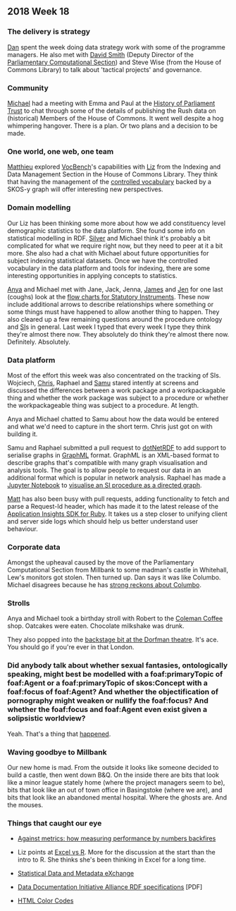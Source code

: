 ## 2018 Week 18

### The delivery is strategy

[Dan](https://twitter.com/dasbarrett) spent the week doing data strategy work with some of the programme managers. He also met with [David Smith](https:/twitter.com/SmithDavidM) (Deputy Director of the [Parliamentary Computational Section](https://pds.blog.parliament.uk/)) and Steve Wise (from the House of Commons Library) to talk about 'tactical projects' and governance.

### Community

[Michael](https://twitter.com/fantasticlife) had a meeting with Emma and Paul at the [History of Parliament Trust](http://www.historyofparliamentonline.org/) to chat through some of the details of publishing the Rush data on (historical) Members of the House of Commons. It went well despite a hog whimpering hangover. There is a plan. Or two plans and a decision to be made.

### One world, one web, one team

[Matthieu](https://twitter.com/cognithive) explored [VocBench](http://vocbench.uniroma2.it/)'s capabilities with [Liz](https://twitter.com/greensideknits) from the Indexing and Data Management Section in the House of Commons Library. They think that having the management of the [controlled vocabulary](http://www.data.parliament.uk/dataset/thesauri) backed by a SKOS-y graph will offer interesting new perspectives.

### Domain modelling

Our Liz has been thinking some more about how we add constituency level demographic statistics to the data platform. She found some info on statistical modelling in RDF. [Silver](https://twitter.com/silveroliver) and Michael think it's probably a bit complicated for what we require right now, but they need to peer at it a bit more. She also had a chat with Michael about future opportunities for subject indexing statistical datasets. Once we have the controlled vocabulary in the data platform and tools for indexing, there are some interesting opportunities in applying concepts to statistics.

[Anya](https://twitter.com/bitten_) and Michael met with Jane, Jack, Jenna, [James](https://twitter.com/thevinternet) and [Jen](https://twitter.com/benwoodhams) for one last (coughs) look at the [flow charts for Statutory Instruments](https://ukparliament.github.io/ontologies/procedure/procedure-ontology.html#examples). These now include additional arrows to describe relationships where something or some things must have happened to allow another thing to happen. They also cleared up a few remaining questions around the procedure ontology and [SI](https://en.wikipedia.org/wiki/Statutory_instrument_(UK))s in general. Last week I typed that every week I type they think they're almost there now. They absolutely do think they're almost there now. Definitely. Absolutely.

### Data platform

Most of the effort this week was also concentrated on the tracking of SIs. Wojciech, [Chris](https://twitter.com/chrisalcockdev), Raphael and [Samu](https://twitter.com/langsamu) stared intently at screens and discussed the differences between a work package and a workpackagable thing and whether the work package was subject to a procedure or whether the workpackageable thing was subject to a procedure. At length.

Anya and Michael chatted to Samu about how the data would be entered and what we'd need to capture in the short term. Chris just got on with building it.

Samu and Raphael submitted a pull request to [dotNetRDF](dotnetrdf.org) to add support to serialise graphs in [GraphML](https://en.wikipedia.org/wiki/GraphML) format. GraphML is an XML-based format to describe graphs that's compatible with many graph visualisation and analysis tools. The goal is to allow people to request our data in an additional format which is popular in network analysis. Raphael has made a [Jupyter Notebook](http://jupyter.org/) to [visualise an SI procedure as a directed graph](https://nbviewer.jupyter.org/github/lcyraphael/parlpublic/blob/master/Procedures_network_analysis.ipynb?flush_cache=true).

[Matt](https://twitter.com/mattrayner) has also been busy with pull requests, adding functionality to fetch and parse a Request-Id header, which has made it to the latest release of the [Application Insights SDK for Ruby](https://github.com/Microsoft/ApplicationInsights-Ruby). It takes us a step closer to unifying client and server side logs which should help us better understand user behaviour.

### Corporate data

Amongst the upheaval caused by the move of the Parliamentary Computational Section from Millbank to some madman's castle in Whitehall, Lew's monitors got stolen. Then turned up. Dan says it was like Columbo. Michael disagrees because he has [strong reckons about Columbo](http://smethur.st/posts/66087518).

### Strolls

Anya and Michael took a birthday stroll with Robert to the [Coleman Coffee](https://www.tripadvisor.co.uk/Restaurant_Review-g186338-d10219719-Reviews-Coleman_Coffee_Roasters-London_England.html) shop. Oatcakes were eaten. Chocolate milkshake was drunk.

They also popped into the [backstage bit at the Dorfman theatre](https://www.nationaltheatre.org.uk/your-visit/sherling-backstage-walkway). It's ace. You should go if you're ever in that London.

### Did anybody talk about whether sexual fantasies, ontologically speaking, might best be modelled with a foaf:primaryTopic of foaf:Agent or a foaf:primaryTopic of skos:Concept with a foaf:focus of foaf:Agent? And whether the objectification of pornography might weaken or nullify the foaf:focus? And whether the foaf:focus and foaf:Agent even exist given a solipsistic worldview?

Yeah. That's a thing that [happened](https://twitter.com/fantasticlife/status/991783646699950080).

### Waving goodbye to Millbank

Our new home is mad. From the outside it looks like someone decided to build a castle, then went down B&Q. On the inside there are bits that look like a minor league stately home (where the project managers seem to be), bits that look like an out of town office in Basingstoke (where we are), and bits that look like an abandoned mental hospital. Where the ghosts are. And the mouses.

### Things that caught our eye

* [Against metrics: how measuring performance by numbers backfires](https://aeon.co/ideas/against-metrics-how-measuring-performance-by-numbers-backfires)

* Liz points at [Excel vs R](https://www.jessesadler.com/post/excel-vs-r/). More for the discussion at the start than the intro to R. She thinks she's been thinking in Excel for a long time.

* [Statistical Data and Metadata eXchange](https://sdmx.org/?page_id=2561)

* [Data Documentation Initiative Alliance RDF specifications](https://www.ddialliance.org/sites/default/files/DDICharter2013.pdf) [PDF]

* [HTML Color Codes](https://htmlcolorcodes.com/)
